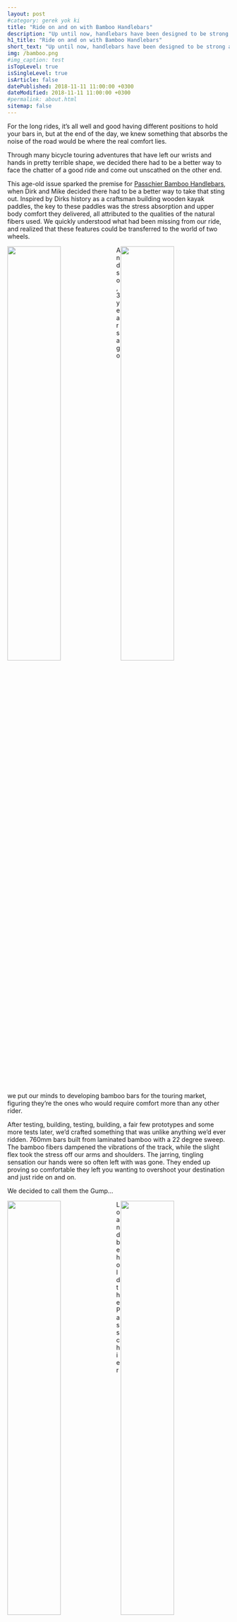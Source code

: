 ```yaml
---
layout: post
#category: gerek yok ki
title: "Ride on and on with Bamboo Handlebars"
description: "Up until now, handlebars have been designed to be strong and stiff as a means to point your wheel in the right direction. Practically speaking, they get the job done, but there’s been serious oversights when it comes to hand, wrist, and arm comfort."
h1_title: "Ride on and on with Bamboo Handlebars"
short_text: "Up until now, handlebars have been designed to be strong and stiff as a means to point your wheel in the right direction. Practically speaking, they get the job done, but there’s been serious oversights when it comes to hand, wrist, and arm comfort."
img: /bamboo.png
#img_caption: test
isTopLevel: true
isSingleLevel: true
isArticle: false
datePublished: 2018-11-11 11:00:00 +0300
dateModified: 2018-11-11 11:00:00 +0300
#permalink: about.html
sitemap: false
---
```

<!--
![image4](https://user-images.githubusercontent.com/81257909/161527066-d384b26a-620c-46dc-8d46-e06bb6bc4183.jpg)
![image8](https://user-images.githubusercontent.com/81257909/161527078-8f7c8d6c-8d15-46a5-81d9-2b76dcc896ac.png)
-->


For the long rides, it’s all well and good having different positions to hold your bars in, but at the end of the day, we knew something that absorbs the noise of the road would be where the real comfort lies. 

Through many bicycle touring adventures that have left our wrists and hands in pretty terrible shape, we decided there had to be a better way to face the chatter of a good ride and come out unscathed on the other end.  
 
This age-old issue sparked the premise for [Passchier Bamboo Handlebars](https://www.passchier.co.nz/), when Dirk and Mike decided there had to be a better way to take that sting out. Inspired by Dirks history as 
a craftsman building wooden kayak paddles, the key to these paddles was the stress absorption and upper body comfort they delivered, all attributed to the qualities of the 
natural fibers used. We quickly understood what had been missing from our ride, and realized that these features could be transferred to the world of two wheels.  
 
<div class = "clearfix"></div>
<img style="float: left; width:49%;" src="https://user-images.githubusercontent.com/81257909/161527069-8a5032e5-8e8f-4d07-9895-c7a2b90ed209.jpg">
<img style="float: right; width:49%;" src="https://user-images.githubusercontent.com/81257909/161527090-6168eeab-eb2b-4810-8446-de07213af610.jpg">
<div class = "clearfix"></div>
  
 
And so, 3 years ago we put our minds to developing bamboo bars for the touring market, figuring they’re the ones who would require comfort more than any other rider. 

After testing, building, testing, building, a fair few prototypes and some more tests later, we’d crafted something that was unlike anything we’d ever ridden. 760mm bars built from laminated bamboo with a 22 degree sweep. The bamboo fibers dampened the vibrations of the track, while the slight flex took the stress off our arms and shoulders. The jarring, tingling sensation our hands were so often left with was gone. They ended up proving so comfortable they left you wanting to overshoot your destination and just ride on and on. 

We decided to call them the Gump… 
 
<div class = "clearfix"></div>
<img style="float: left; width:49%;" src="https://user-images.githubusercontent.com/81257909/161527067-7d7d7fac-0d3c-4ed2-a6f3-c371b39e49a0.jpg">
<img style="float: right; width:49%;" src="https://user-images.githubusercontent.com/81257909/161527061-dd715db8-c620-4ac9-9982-34d443d58fcd.jpg">
<div class = "clearfix"></div>

Lo and behold the Passchier Gump bars, named after Forrest Gump, who although not a rider, also just couldn’t stop. We wanted to take the rattle out and that’s certainly what we did – to the point that on the first instance of riding, it’s almost a shock as riders aren’t used to having that bit of flex in their bars, but after a couple of rides try going back to the old ways of alloy or carbon and the stiffness that they possess, the rigidity feels unbearable. It was clear that the Gumps delivered a new level of comfort that is changing the way people ride. 
 
Bikepackers began taking them up in New Zealand, using them in the [Te Waipounamu](https://bikepacking.com/news/tour-te-waipounamu-2021-event-recap/) and 
[The Great Southern Brevet](https://bikepacking.com/plog/great-southern-brevet-2021/). We’d seen the vibration damping in action through our testing, 
but it was the riders responses that proved our bars were delivering exactly what we’d designed them for – “The sensitivity on gravel is unreal”, “I was amazed at the smoothness 
and lack of sore arms after several varied lengthy descents”, “The flex has taken stress and pressure off my wrists, arms and shoulders on long rides”. They were saving hands and 
wrists, and riders were finishing 7 day brevets with smiles on their faces. 

<div class = "clearfix"></div>
<img style="float: left; width:49%;" src="https://user-images.githubusercontent.com/81257909/161527056-7c54e4a0-e628-4205-b0a2-46009f361291.jpg">
<img style="float: right; width:49%;" src="https://user-images.githubusercontent.com/81257909/161527092-ce93198d-e3d2-4ce7-a1f8-c5ada7b61b89.jpg">
<div class = "clearfix"></div>

The big questions we get are: 

**You guys have to be crazy** – and quite possibly we are.  
 
 
**How can you make a bamboo bar strong enough for biking?**

Undergoing vigorous strength 
testing, Passchier bars have proven up to ISO standards, as no one likes to eat dirt. Put through 5 days of testing with over 100,000 repeats, the Gumps were pushed to their limits and shown to be perfect for touring, commuting, and easy trail. 

**Are they durable?**

Being the responsible bike owners we are, we’ve left our bars out in the elements to fear for themselves for the past two years. Being waterproof and weather resistant, the Gumps have remained as good as the day we made them, while our bikes are starting to feel the effects of those hard years.  
​​ 
<div class = "clearfix"></div>
<img style="float: left; width:49%;" src="https://user-images.githubusercontent.com/81257909/161527073-5475f9a7-df49-4f6e-9e4e-e50bc74631fd.jpg">
<img style="float: right; width:49%;" src="https://user-images.githubusercontent.com/81257909/161527064-c2411889-620e-41ac-ad3e-e3bf665a59bf.jpg">
<div class = "clearfix"></div>

The Gumps are built for the bikepackers who spend a good bit of time behind their bars. They deliver a comfort we’ve been unable to find with any other bars, and allow the rider to add aero bars or handlebar bags for a right flash looking dashboard on those long rides. 

With custom colours available if you’re fashion conscious, and a 650mm version for smaller body frames, town cruising, and tighter terrains, i.e. trees or traffic, there’s something for everyone to get onboard and feel what they’re really all about.  
 
Ride on…  
 
<iframe width="100%" height="315" src="https://www.youtube.com/embed/s-JcrwfqWfM" title="YouTube video player" frameborder="0" allow="accelerometer; autoplay; clipboard-write; encrypted-media; gyroscope; picture-in-picture" allowfullscreen></iframe>